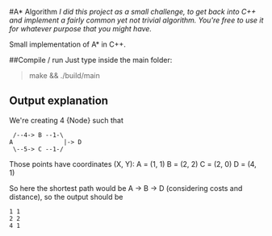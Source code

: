 #A* Algorithm
_I did this project as a small challenge, to get back into C++ and implement a fairly common yet not trivial algorithm. You're free to use it for whatever purpose that you might have._

Small implementation of A* in C++.

##Compile / run
Just type inside the main folder:
>make && ./build/main

## Output explanation
We're creating 4 {Node} such that
 
     /--4-> B --1-\
    A              |-> D
     \--5-> C --1-/
 
Those points have coordinates (X, Y):
A = (1, 1)
B = (2, 2)
C = (2, 0)
D = (4, 1)

So here the shortest path would be A -> B -> D (considering costs and distance), so the output should be

    1 1
    2 2
    4 1